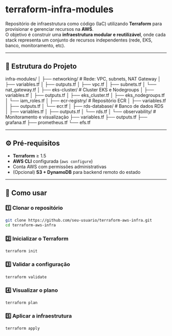 # terraform-infra-modules

Repositório de infraestrutura como código (IaC) utilizando **Terraform** para provisionar e gerenciar recursos na **AWS**.  
O objetivo é construir uma **infraestrutura modular e reutilizável**, onde cada stack representa um conjunto de recursos independentes (rede, EKS, banco, monitoramento, etc).

---

## 📁 Estrutura do Projeto

infra-modules/
│
├── networking/            # Rede: VPC, subnets, NAT Gateway
│   ├── variables.tf
│   ├── outputs.tf
│   ├── vpc.tf
│   ├── subnets.tf
│   └── nat_gateway.tf
│
├── eks-cluster/           # Cluster EKS e Nodegroups
│   ├── variables.tf
│   ├── outputs.tf
│   ├── eks_cluster.tf
│   ├── eks_nodegroups.tf
│   └── iam_roles.tf
│
├── ecr-registry/          # Repositório ECR
│   ├── variables.tf
│   ├── outputs.tf
│   └── ecr.tf
│
├── rds-database/          # Banco de dados RDS
│   ├── variables.tf
│   ├── outputs.tf
│   └── rds.tf
│
└── observability/         # Monitoramento e visualização
    ├── variables.tf
    ├── outputs.tf
    ├── grafana.tf
    ├── prometheus.tf
    └── efs.tf

---

## ⚙️ Pré-requisitos

- **Terraform** ≥ 1.5  
- **AWS CLI** configurada (`aws configure`)  
- Conta AWS com permissões administrativas  
- (Opcional) **S3 + DynamoDB** para backend remoto do estado

---

## 🚀 Como usar

### 1️⃣ Clonar o repositório
```bash
git clone https://github.com/seu-usuario/terraform-aws-infra.git
cd terraform-aws-infra
```

### 2️⃣ Inicializar o Terraform
```terraform init ```

### 3️⃣ Validar a configuração
```terraform validate ```

### 4️⃣ Visualizar o plano
```terraform plan ```

### 5️⃣ Aplicar a infraestrutura
```terraform apply ```
